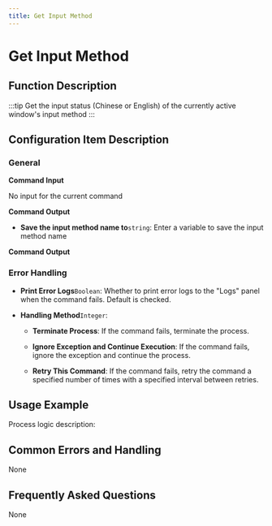 ```yaml
---
title: Get Input Method
---
```


# Get Input Method

## Function Description

:::tip 
Get the input status (Chinese or English) of the currently active window's input method
:::

## Configuration Item Description

### General

**Command Input**

No input for the current command


**Command Output**

- **Save the input method name to**`string`: Enter a variable to save the input method name


**Command Output**

### Error Handling

- **Print Error Logs**`Boolean`: Whether to print error logs to the "Logs" panel when the command fails. Default is checked. 

- **Handling Method**`Integer`:

    - **Terminate Process**: If the command fails, terminate the process.

    - **Ignore Exception and Continue Execution**: If the command fails, ignore the exception and continue the process.

    - **Retry This Command**: If the command fails, retry the command a specified number of times with a specified interval between retries.

## Usage Example

Process logic description:

## Common Errors and Handling

None

## Frequently Asked Questions

None

